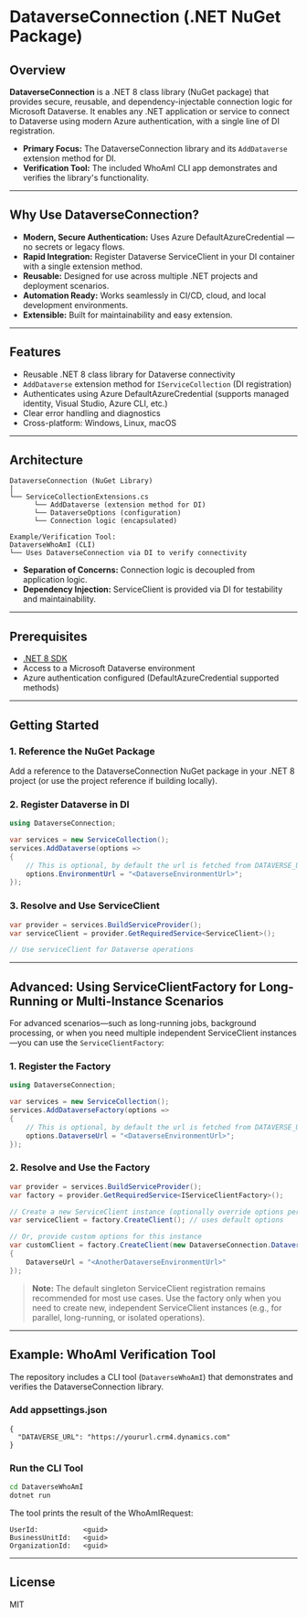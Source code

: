 # DataverseConnection (.NET NuGet Package)

## Overview

**DataverseConnection** is a .NET 8 class library (NuGet package) that provides secure, reusable, and dependency-injectable connection logic for Microsoft Dataverse. It enables any .NET application or service to connect to Dataverse using modern Azure authentication, with a single line of DI registration.

- **Primary Focus:** The DataverseConnection library and its `AddDataverse` extension method for DI.
- **Verification Tool:** The included WhoAmI CLI app demonstrates and verifies the library's functionality.

---

## Why Use DataverseConnection?

- **Modern, Secure Authentication:** Uses Azure DefaultAzureCredential — no secrets or legacy flows.
- **Rapid Integration:** Register Dataverse ServiceClient in your DI container with a single extension method.
- **Reusable:** Designed for use across multiple .NET projects and deployment scenarios.
- **Automation Ready:** Works seamlessly in CI/CD, cloud, and local development environments.
- **Extensible:** Built for maintainability and easy extension.

---

## Features

- Reusable .NET 8 class library for Dataverse connectivity
- `AddDataverse` extension method for `IServiceCollection` (DI registration)
- Authenticates using Azure DefaultAzureCredential (supports managed identity, Visual Studio, Azure CLI, etc.)
- Clear error handling and diagnostics
- Cross-platform: Windows, Linux, macOS

---

## Architecture

```
DataverseConnection (NuGet Library)
│
└── ServiceCollectionExtensions.cs
      └── AddDataverse (extension method for DI)
      └── DataverseOptions (configuration)
      └── Connection logic (encapsulated)
      
Example/Verification Tool:
DataverseWhoAmI (CLI)
└── Uses DataverseConnection via DI to verify connectivity
```

- **Separation of Concerns:** Connection logic is decoupled from application logic.
- **Dependency Injection:** ServiceClient is provided via DI for testability and maintainability.

---

## Prerequisites

- [.NET 8 SDK](https://dotnet.microsoft.com/download)
- Access to a Microsoft Dataverse environment
- Azure authentication configured (DefaultAzureCredential supported methods)

---

## Getting Started

### 1. Reference the NuGet Package

Add a reference to the DataverseConnection NuGet package in your .NET 8 project (or use the project reference if building locally).

### 2. Register Dataverse in DI

```csharp
using DataverseConnection;

var services = new ServiceCollection();
services.AddDataverse(options =>
{
    // This is optional, by default the url is fetched from DATAVERSE_URL from the configuration
    options.EnvironmentUrl = "<DataverseEnvironmentUrl>";
});
```

### 3. Resolve and Use ServiceClient

```csharp
var provider = services.BuildServiceProvider();
var serviceClient = provider.GetRequiredService<ServiceClient>();

// Use serviceClient for Dataverse operations
```

---

## Advanced: Using ServiceClientFactory for Long-Running or Multi-Instance Scenarios

For advanced scenarios—such as long-running jobs, background processing, or when you need multiple independent ServiceClient instances—you can use the `ServiceClientFactory`:

### 1. Register the Factory

```csharp
using DataverseConnection;

var services = new ServiceCollection();
services.AddDataverseFactory(options =>
{
    // This is optional, by default the url is fetched from DATAVERSE_URL from the configuration
    options.DataverseUrl = "<DataverseEnvironmentUrl>";
});
```

### 2. Resolve and Use the Factory

```csharp
var provider = services.BuildServiceProvider();
var factory = provider.GetRequiredService<IServiceClientFactory>();

// Create a new ServiceClient instance (optionally override options per call)
var serviceClient = factory.CreateClient(); // uses default options

// Or, provide custom options for this instance
var customClient = factory.CreateClient(new DataverseConnection.DataverseOptions
{
    DataverseUrl = "<AnotherDataverseEnvironmentUrl>"
});
```

> **Note:** The default singleton ServiceClient registration remains recommended for most use cases. Use the factory only when you need to create new, independent ServiceClient instances (e.g., for parallel, long-running, or isolated operations).

---

## Example: WhoAmI Verification Tool

The repository includes a CLI tool (`DataverseWhoAmI`) that demonstrates and verifies the DataverseConnection library.

### Add appsettings.json

```
{
  "DATAVERSE_URL": "https://yoururl.crm4.dynamics.com"
}
```

### Run the CLI Tool

```sh
cd DataverseWhoAmI
dotnet run
```

The tool prints the result of the WhoAmIRequest:

```
UserId:           <guid>
BusinessUnitId:   <guid>
OrganizationId:   <guid>
```

---

## License

MIT
